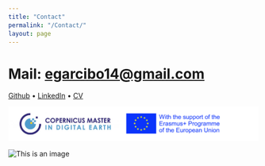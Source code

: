 ```yaml
---
title: "Contact"
permalink: "/Contact/"
layout: page
---
```

# Mail:  egarcibo14@gmail.com 


[Github](https://github.com/egarcibo14) • [LinkedIn](https://www.linkedin.com/in/egboadas/) • [CV](https://egarcibo14.github.io/webmaster/Emma.pdf) 

![This is an image](/images/ErasmusCopernicusLogo.png) 

![This is an image](/images/) 
